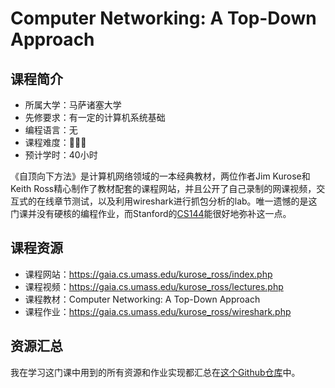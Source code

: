 # Computer Networking: A Top-Down Approach
## 课程简介
- 所属大学：马萨诸塞大学
- 先修要求：有一定的计算机系统基础
- 编程语言：无
- 课程难度：🌟🌟🌟
- 预计学时：40小时

《自顶向下方法》是计算机网络领域的一本经典教材，两位作者Jim Kurose和Keith Ross精心制作了教材配套的课程网站，并且公开了自己录制的网课视频，交互式的在线章节测试，以及利用wireshark进行抓包分析的lab。唯一遗憾的是这门课并没有硬核的编程作业，而Stanford的[CS144](./CS144.md)能很好地弥补这一点。

## 课程资源
- 课程网站：https://gaia.cs.umass.edu/kurose_ross/index.php
- 课程视频：https://gaia.cs.umass.edu/kurose_ross/lectures.php
- 课程教材：Computer Networking: A Top-Down Approach
- 课程作业：https://gaia.cs.umass.edu/kurose_ross/wireshark.php

## 资源汇总
我在学习这门课中用到的所有资源和作业实现都汇总在[这个Github仓库](https://github.com/PKUFlyingPig/Computer-Network-A-Top-Down-Approach)中。